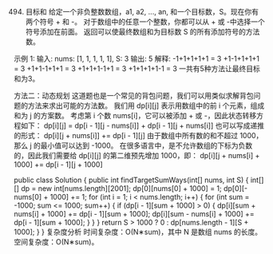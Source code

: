 494. 目标和
给定一个非负整数数组，a1, a2, ..., an, 和一个目标数，S。现在你有两个符号 + 和 -。
对于数组中的任意一个整数，你都可以从 + 或 -中选择一个符号添加在前面。
返回可以使最终数组和为目标数 S 的所有添加符号的方法数。

示例 1:
输入: nums: [1, 1, 1, 1, 1], S: 3
输出: 5
解释: 
-1+1+1+1+1 = 3
+1-1+1+1+1 = 3
+1+1-1+1+1 = 3
+1+1+1-1+1 = 3
+1+1+1+1-1 = 3
一共有5种方法让最终目标和为3。

方法二：动态规划
这道题也是一个常见的背包问题，我们可以用类似求解背包问题的方法来求出可能的方法数。
我们用 dp[i][j] 表示用数组中的前 i 个元素，组成和为 j 的方案数。
考虑第 i 个数 nums[i]，它可以被添加 + 或 -，因此状态转移方程如下：
dp[i][j] = dp[i - 1][j - nums[i]] + dp[i - 1][j + nums[i]]
也可以写成递推的形式：
dp[i][j + nums[i]] += dp[i - 1][j]
由于数组中所有数的和不超过 1000，那么 j 的最小值可以达到 -1000。
在很多语言中，是不允许数组的下标为负数的，因此我们需要给 dp[i][j] 的第二维预先增加 1000，即：
dp[i][j + nums[i] + 1000] += dp[i - 1][j + 1000]


public class Solution {
    public int findTargetSumWays(int[] nums, int S) {
        int[][] dp = new int[nums.length][2001];
        dp[0][nums[0] + 1000] = 1;
        dp[0][-nums[0] + 1000] += 1;
        for (int i = 1; i < nums.length; i++) {
            for (int sum = -1000; sum <= 1000; sum++) {
                if (dp[i - 1][sum + 1000] > 0) {
                    dp[i][sum + nums[i] + 1000] += dp[i - 1][sum + 1000];
                    dp[i][sum - nums[i] + 1000] += dp[i - 1][sum + 1000];
                }
            }
        }
        return S > 1000 ? 0 : dp[nums.length - 1][S + 1000];
    }
}
复杂度分析
时间复杂度：O(N∗sum)，其中 N 是数组 nums 的长度。
空间复杂度：O(N∗sum)。

